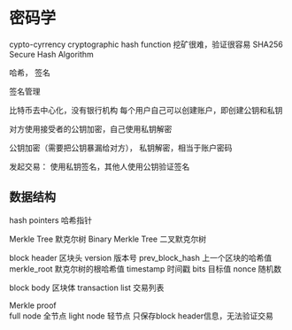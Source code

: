 # 密码学
cypto-cyrrency
cryptographic hash function
挖矿很难，验证很容易
SHA256  Secure Hash Algorithm

哈希， 签名



签名管理

比特币去中心化，没有银行机构
每个用户自己可以创建账户，即创建公钥和私钥


对方使用接受者的公钥加密，自己使用私钥解密

公钥加密（需要把公钥暴漏给对方），
私钥解密，相当于账户密码 

发起交易：
使用私钥签名，其他人使用公钥验证签名

## 数据结构

hash pointers  哈希指针

Merkle Tree 默克尔树
Binary Merkle Tree  二叉默克尔树

block header  区块头
    version 版本号
    prev_block_hash  上一个区块的哈希值
    merkle_root 默克尔树的根哈希值
    timestamp  时间戳
    bits  目标值
    nonce  随机数

block body  区块体
transaction list 交易列表

Merkle proof  
full node 全节点
light node 轻节点 只保存block header信息，无法验证交易

